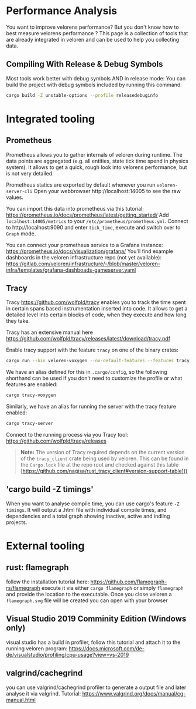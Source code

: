 # Performance Analysis

You want to improve velorens performance?
But you don't know how to best measure velorens performance ?
This page is a collection of tools that are already integrated in veloren and can be used to help you collecting data.

## Compiling With Release & Debug Symbols

Most tools work better with debug symbols AND in release mode:
You can build the project with debug symbols included by running this command:

```bash
cargo build -Z unstable-options --profile releasedebuginfo
```

# Integrated tooling

## Prometheus

Prometheus allows you to gather internals of veloren during runtime. The data points are aggregated (e.g. all entities, state tick time spend in physics system).
It allows to get a quick, rough look into velorens performance, but is not very detailed.

Prometheus statics are exported by default whenever you run `veloren-server-cli`
Open your webbrowser http://localhost:14005 to see the raw values.

You can import this data into prometheus via this tutorial: https://prometheus.io/docs/prometheus/latest/getting_started/
Add `localhost:14005/metrics` to your `/etc/prometheus/prometheus.yml`.
Connect to http://localhost:9090 and enter `tick_time`, execute and switch over to `Graph` mode.

You can connect your prometheus service to a Grafana instance: https://prometheus.io/docs/visualization/grafana/
You'll find example dashboards in the veloren infrastructure repo (not yet available): https://gitlab.com/veloren/infrastructure/-/blob/master/veloren-infra/templates/grafana-dashboads-gameserver.yaml

## Tracy

Tracy https://github.com/wolfpld/tracy enables you to track the time spent in certain spans based
instrumentation inserted into code. It allows to get a detailed level into certain blocks of code,
when they execute and how long they take.

Tracy has an extensive manual here https://github.com/wolfpld/tracy/releases/latest/download/tracy.pdf

Enable tracy support with the feature `tracy` on one of the binary crates:
```bash
cargo run --bin veloren-voxygen --no-default-features --features tracy,simd,egui-ui,shaderc-from-source --profile no_overflow"
```
We have an alias defined for this in `.cargo/config`, so the following shorthand can be used if you
don't need to customize the profile or what features are enabled:
```bash
cargo tracy-voxygen
```
Similarly, we have an alias for running the server with the tracy feature enabled:
```bash
cargo tracy-server
```

Connect to the running process via you Tracy tool: https://github.com/wolfpld/tracy/releases

> **Note:** The version of Tracy required depends on the current version of the `tracy_client`
> crate being used by veloren. This can be found in the `Cargo.lock` file at the repo root and
> checked against this table [https://github.com/nagisa/rust_tracy_client#version-support-table]()      

<!---
TODO: section on compiling Tracy (multiple platforms!)
TODO: section on instrumenting code and the relevant macros defined in common_base 
-->

## 'cargo build -Z timings'

When you want to analyse compile time, you can use cargo's feature `-Z timings`. It will output a
.html file with individual compile times, and dependencies and a total graph showing inactive,
active and indling projects.

# External tooling

## rust: flamegraph

follow the installation tutorial here: https://github.com/flamegraph-rs/flamegraph
execute it via either `cargo flamegraph` or simply `flamegraph` and provide the location to the executable.
Once you close veloren a `flamegraph.svg` file will be created you can open with your browser

## Visual Studio 2019 Comminity Edition (Windows only)

visual studio has a build in profiler, follow this tutorial and attach it to the running veloren program:
https://docs.microsoft.com/de-de/visualstudio/profiling/cpu-usage?view=vs-2019

## valgrind/cachegrind

you can use valgrind/cachegrind profiler to generate a output file and later analyse it via valgrind.
Tutorial: https://www.valgrind.org/docs/manual/cg-manual.html

<!--- TODO: highlight Hotspot and Heaptrack -->

